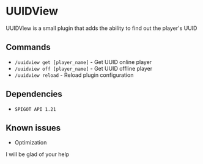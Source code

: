 # UUIDView
 
UUIDView is a small plugin that adds the ability to find out the player's UUID

## Commands
- `/uuidview get [player_name]` - Get UUID online player
- `/uuidview off [player_name]` - Get UUID offline player
- `/uuidview reload` - Reload plugin configuration

## Dependencies
- `SPIGOT API 1.21`

## Known issues
- Optimization

I will be glad of your help